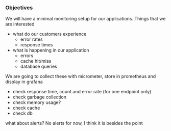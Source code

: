 ### Objectives
We will have a minimal monitoring setup for our applications. Things that we are interested
* what do our customers experience
  * error rates
  * response times
* what is happening in our application
  * errors
  * cache hit/miss
  * database queries

We are going to collect these with micrometer, store in prometheus and display in grafana

* check response time, count and error rate (for one endpoint only)
* check garbage collection
* check memory usage?
* check cache
* check db

what about alerts? No alerts for now, I think it is besides the point
